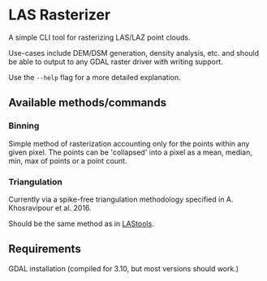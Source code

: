 # LAS Rasterizer
A simple CLI tool for rasterizing LAS/LAZ point clouds.

Use-cases include DEM/DSM generation, density analysis, etc. and should be able to output to any GDAL raster driver with writing support.

Use the `--help` flag for a more detailed explanation.

## Available methods/commands

### Binning
Simple method of rasterization accounting only for the points within any given pixel. The points can be 'collapsed' into a pixel as a mean, median, min, max of points or a point count.

### Triangulation
Currently via a spike-free triangulation methodology specified in A. Khosravipour et al. 2016.

Should be the same method as in [LAStools](https://rapidlasso.de/generating-spike-free-digital-surface-models-from-lidar/).

## Requirements
GDAL installation (compiled for 3.10, but most versions should work.)
